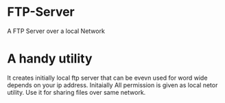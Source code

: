 # FTP-Server
A FTP Server over a local Network
# A handy utility

It creates initially local ftp server that can be evevn used for word wide depends on your ip address.
Initaially All permission is given as local netor utility.
Use it for sharing files over same network.

